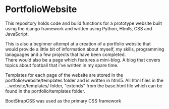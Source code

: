 # PortfolioWebsite
This repository holds code and build functions for a prototype website built using the django framework and written using Python, Html5, CSS and JavaScript.

This is also a beginner attempt at a creation of a portfolio website that would provide a little bit of information about myself, my skills, programming lanaguages and a few projects that have been completed.  
There would also be a page which features a mini-blog. A blog that covers topics about football that i've written in my spare time.

Templates for each page of the website are stored in the portfolio/website/templates folder and is written in html5. 
All html files in the ...website/templates/ folder, "extends" from the base.html file which can be found in the portfolio/templates folder.

BootStrapCSS was used as the primary CSS framework
